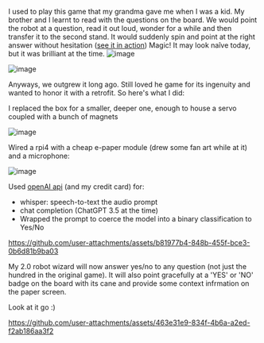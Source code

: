 I used to play this game that my grandma gave me when I was a kid. My brother and I learnt to read with the questions on the board. We would point the robot at a question, read it out loud, wonder for a while and then transfer it to the second stand. 
It would suddenly spin and point at the right answer without hesitation ([see it in action](https://www.youtube.com/watch?v=QE0VkjnnxO4)) Magic! It may look naîve today, but it was brilliant at the time.
![image](https://github.com/user-attachments/assets/4f07182b-2387-4238-b37f-2104f9822e7b)

![image](https://github.com/user-attachments/assets/df2ae795-7fbf-4cd8-bbab-7d2661dafa27)


Anyways, we outgrew it long ago. Still loved he game for its ingenuity and wanted to honor it with a retrofit. So here's what I did:

I replaced the box for a smaller, deeper one, enough to house a servo coupled with a bunch of magnets

![image](https://github.com/user-attachments/assets/f511cc43-9db4-4718-b899-452bf2843b60)

Wired a rpi4 with a cheap e-paper module (drew some fan art while at it) and a microphone:

![image](https://github.com/user-attachments/assets/95f5fb26-563f-4393-a092-272b0c2ac8f3)

Used [openAI api](https://openai.com/api/) (and my credit card) for:
- whisper: speech-to-text the audio prompt
- chat completion (ChatGPT 3.5 at the time)
- Wrapped the prompt to coerce the model into a binary classification to Yes/No

https://github.com/user-attachments/assets/b81977b4-848b-455f-bce3-0b6d81b9ba03

My 2.0 robot wizard will now answer yes/no to any question (not just the hundred in the original game). It will also point gracefully at a 'YES' or 'NO' badge on the board with its cane and provide some context infrmation on the paper screen.

Look at it go :)

https://github.com/user-attachments/assets/463e31e9-834f-4b6a-a2ed-f2ab186aa3f2

